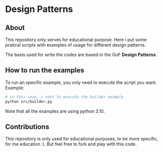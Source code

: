 # Design Patterns

## About
This repository only serves for educational purpose. Here i put some pratical scripts with examples
of usage for different design patterns.

The basis used for write the codes are based in the GoF **Design Patterns**.

## How to run the examples
To run an specific example, you only need to execute the script
you want. Example:

```sh
# in this case, i want to execute the builder example
python src/builder.py
```

Note that all the examples are using python 3.10.

## Contributions
This repository is only used for educational purposes, to be more specific, for me education :). But feel free to fork and play with this code.